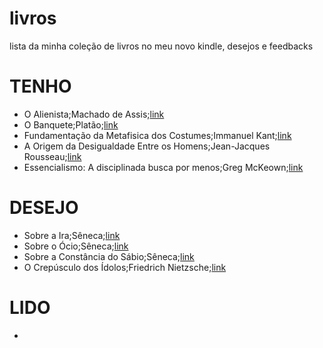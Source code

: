 # livros
lista da minha coleção de livros no meu novo kindle, desejos e feedbacks

# TENHO
- O Alienista;Machado de Assis;[link](https://www.amazon.com.br/Alienista-Machado-Assis-ebook/dp/B0BW6P7NDD?_encoding=UTF8&dib_tag=se&dib=eyJ2IjoiMSJ9.0v6mx-JNIOlSezP5sJtUAfXwU77URfDsxvm_R2c0RschuKaGkfkHlWHSbhIIjunanw1KBxV2eWFlvC2xo01OGGaLDHS6SlkEHPpzO5uRb98AmRtV5T5QqU5YFxEB8ASyTrwcsD7cPZGRh9R4zvphfnrQqkfgSRf2mOaO9dUdOQhWUUcEpcOaGZrIFO9nEyVcDkgN5pOYq2DvXpm68W7kSJHnLU0ElkazlhENE_fyKrkAXLuElsBtKJSCRtDqMtXWQEyBfMoUfdTnM0199OekT56uc3ZPWb9uApB0Ps2Q7Bk.-LMRAYY6jeGVmSJjcK3hlCvt66m_keM-ioJfCUVpHTQ&qid=1750987591&sr=8-1)
- O Banquete;Platão;[link](https://www.amazon.com.br/Banquete-Plat%C3%A3o-ebook/dp/B00DXA3NYE?__mk_pt_BR=%C3%85M%C3%85%C5%BD%C3%95%C3%91&crid=3FDVZTQWN7E4G&dib=eyJ2IjoiMSJ9.TrjJZvh_PLegUgPYtmhaOeMak1XCzrkZy6la3VEiYjSRnoiwmE5Gg_82bbvuF5aXDxMU3R0DWmTuJuYoBgBekd2Soyo8N6NEeATN8NPGHfNMlZyNfRmMf8noSqEDar9QA0mosPLruk-Y1qnYBX7PBpdTAJsuK_NZ-I6CkLJmN2KDspr1_Ya1aDgkEf5lZzyKbpQarmANGgoJLEFY4TLXO5Mx8AydKza-oo8nN-A3ewKPmROzzOHxkaxGsymKdoPuJ6-RhQ2GZgBLXo-Q0kmcNaD5nA7j9DeDcJX7Q-5fedI.sfW092LIOiywmoYPekPbw1QhS_agEKKo4s6_FBToxL0&dib_tag=se&keywords=o+banquete&qid=1750987739&sprefix=o+%2Caps%2C1198&sr=8-4)
- Fundamentação da Metafisica dos Costumes;Immanuel Kant;[link](https://www.amazon.com.br/Fundamenta%C3%A7%C3%A3o-metaf%C3%ADsica-costumes-Immanuel-Kant-ebook/dp/B0B18V18QS?_encoding=UTF8&dib_tag=se&dib=eyJ2IjoiMSJ9.RaQN75ARcXTGuTuO7Jtjw17zNl0zC7QFRFew68bo0UpW8x7wKOt5FMmJr6q32x7f-LAcav0iWFGGS1lRP-5IY1EojyO5N710SSGpI8p7z3R7RtfgSpD75Ife3Md8b-03koaUb2az_mJBa3eaIyaPe5l6ewy6qjW-IV-Mj_iwAOgklO4N1pFtkdGWR6pafsc6rXmzx-yUZ8buHPBJxNHTNUUbbdUwOTBf8yNVvB_N88_HcL4nS8BLxoUsHRGbUyLid56gKy9jDn3E1niZqbT8NxDUYye2h5H2NdFjpsYoC18.IhIE0syJddTnojJ2ykrY21CyEX9OZgsRtAYLUKDdcZg&qid=1750987846&sr=8-1)
- A Origem da Desigualdade Entre os Homens;Jean-Jacques Rousseau;[link](https://www.amazon.com.br/origem-desigualdade-entre-homens-ebook/dp/B075RMPX32?crid=1TLQNN06QBT65&dib=eyJ2IjoiMSJ9.lYqztLb9KXyJFkDjc5RoEQRGo-ix7p8ykwCSAGuLkciDA4k8onRA-NcNAu1zMHh61nERSFu7HVNcT_1jfuPkDeBp_KlnkWlw4jB_xntInZJ2RGtkEE-KaYrUlJpe1j4Zzl2epB7-eCKOmY6cZAmV01aQF23bJe2gilZYtstWc1WukNBOvtVkvblqIEzd_trCNADxaZWZcIaa2pnHfykHgxhBM2vvjj9x9h0JGbUZGtWleOX9oyhjqYy7kOfkN0nppy50r3XElNPLED3jZ1DZwyraCmOfZF_q-jIO45A9ERk.GDXb38gmSSjocpKqpASEZ8mcG0GUx7b95KULcWbzSs8&dib_tag=se&keywords=a+origem+da+desigualdade+entre+os+homens&qid=1750987905&sprefix=origem+da+desi%2Caps%2C470&sr=8-1)
- Essencialismo: A disciplinada busca por menos;Greg McKeown;[link](https://www.amazon.com.br/Essencialismo-disciplinada-busca-por-menos-ebook/dp/B00WJ1L21O?_encoding=UTF8&dib_tag=se&dib=eyJ2IjoiMSJ9.B3-ogy8_XKS-DTl982AXtYfvQHgPfzDAfssP8n6sP-pqZ9bzBuDJMvSyHTvG--C5IKqbmjWxKsWhwLv0Rm_w_7JUUxOxrvtae2akO_hb3-s8bzGVkx-BRs-3aXgLRHIdvuXwxqGXdx9qgLAdKndMKaGJ7pvUn77PH322h3B3inPgOVweIZAmC3Ut_Te1y9yxDts3mkCyL2GPoR0e-eVuAWbYhFe-Ur6qspcAsa5GbuBSIGw_xl1-py3UqQhofr4gHeagiD7BvoVr6vEruA5oLIGqASLkWEU5RzHOf4kjX2w.ztOqKKO_N_kMGrNXKq5L-hiftSBRHo073RbTbKBBc18&qid=1750987998&sr=8-1)

# DESEJO
- Sobre a Ira;Sêneca;[link](https://www.amazon.com.br/Sobre-Ira-S%C3%AAneca-ebook/dp/B07DTYY1H7?__mk_pt_BR=%C3%85M%C3%85%C5%BD%C3%95%C3%91&dib=eyJ2IjoiMSJ9.f9epqWAqKC5uLuPE90Qz2i2r11Xo6DSoX4FH-41ogHntC1ZAMWmppVNi0HTnLeXadcGhzQeMREpMQUwuDh-IjMXKaxytxOjBCnqTPhyE-L-T6xiDWnaAskNtIGZzrO4LwwTD9tj0cMS1NuRUriowFegH2mb36gFLF0Wx1HmRWl9eyVS0mfKQJbi5jCKEt1oAJOwn3YxPHzjx6gpzEv6TWL5XWyG28FVYastKB72jXWUrS6dyB5IMF0hgAUI4whGTKDfXYDP7nqjrWsq4zPiS1zhOscSaU2tr4TB1x4xt5qU.h8o5MRtBE8MxWMZ80iHgQkb76T8GSOXDyhjcVp_9eFw&dib_tag=se&keywords=Sobre+a+Ira&qid=1750988480&sr=8-3)
- Sobre o Ócio;Sêneca;[link](https://www.amazon.com.br/Sobre-%C3%93cio-S%C3%AAneca-ebook/dp/B089S51FWH?__mk_pt_BR=%C3%85M%C3%85%C5%BD%C3%95%C3%91&crid=1Q0HSB96Q94T3&dib=eyJ2IjoiMSJ9._pJDvEuC4p1j_WnR956RXFgmn8xPvCw13LGksc28pfov882l_8umSO_sObc_u2jqjNZzuPGGJSfXPvgkCjls_EJiz3iOpflI9Rhp7lvShV40GSXla36a1FzUk6iH3714usa3Zp3uOFcp-WLMz6c1RBXztplh9VTHv3bqpye65N49JRFcKV5VMJXpJRjKhDGq4GWmWQYGVskGloB_ugA2S0PNtY8AImb-7jrg6H0fo0JTPmAjX0GFKFSHN1Yxg3v_eRlSB_VQtXwvnz3sGuAWFOKDuIsxS7e8lm9GjNZOpdo.sbrhuT44-3zIHhYSJ1R5H5XaGuqXqMZjh95nOBd5GDM&dib_tag=se&keywords=Sobre+o+%C3%93cio&qid=1750988463&sprefix=%2Caps%2C424&sr=8-1)
- Sobre a Constância do Sábio;Sêneca;[link](https://www.amazon.com.br/Sobre-Const%C3%A2ncia-do-S%C3%A1bio-S%C3%AAneca-ebook/dp/B089DHCHX2?__mk_pt_BR=%C3%85M%C3%85%C5%BD%C3%95%C3%91&crid=2599WNL833UVQ&dib=eyJ2IjoiMSJ9.WFdCRXOS4FMr7-BMr8T6pejAGVC22Mc39hMm7-hK32DoK5a5wzFTKYVgHzpYKs_pT_DkV2StGru4CChVRWkh8Wh1P9YqPXPLgfsKhFvi4-Cm3b_haUhn4wggJ4O4Gai2.eGA0WjyYk4VvBPOOrNDRIuoK6UQiw8ucgfqOCuc4_YE&dib_tag=se&keywords=Sobre+a+Const%C3%A2ncia+do+S%C3%A1bio&qid=1750988519&sprefix=sobre+a+const%C3%A2ncia+do+s%C3%A1bio%2Caps%2C376&sr=8-1)
- O Crepúsculo dos Ídolos;Friedrich Nietzsche;[link](https://www.amazon.com.br/Crep%C3%BAsculo-dos-%C3%8Ddolos-Friedrich-Nietzsche-ebook/dp/B0CJ9T8M6R?__mk_pt_BR=%C3%85M%C3%85%C5%BD%C3%95%C3%91&crid=1BVLJII61HQMX&dib=eyJ2IjoiMSJ9.u56nX46a-NcUx2QcgXdp_XosHq6E2CHXHE2liIyh-udpgSufg7lcihFv6gjucPMVK4VIGwgKSg3U3CMILigX1gKeYlzPhI0EgXSKVyh_pVXyo_0xVSHksNyhIPWAEQWVpjDfaz_Nralqwgk_OojOSH4xymYQO5LB1JPeEGJ0KO7O2wpKoLHNmShd5L-xO-KVWHymZdOiiDMkNyKIGT0y-YnfgiuMXCt_b1lhfLp3eLtvIWeAzuOchQwk3JZRJJ46HtqyeP6ZwHLkUtvDgZXxsG9bImnctlytbg2u8T9O6tU.0DizQdnrWX84jF91bhkKwrhE9d02f2mLLs7k3A1xCZc&dib_tag=se&keywords=crepusculo+dos+idolos&qid=1751277224&sprefix=crepusculo+dos+idolo%2Caps%2C220&sr=8-3)

# LIDO
- 
